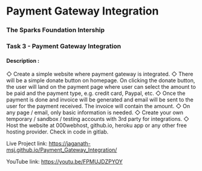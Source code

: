 # Payment Gateway Integration

### The Sparks Foundation Intership
### Task 3 - Payment Gateway Integration

#### Description : 
◇ Create a simple website where payment gateway is integrated.
◇ There will be a simple donate button on homepage. On clicking the donate button, the user will land on the payment page where user can select the amount to be paid and the payment type, e.g. credit card, Paypal, etc.
◇ Once the payment is done and invoice will be generated and email will be sent to the user for the payment received. The invoice will contain the amount.
◇ On any page / email, only basic information is needed.
◇ Create your own temporary / sandbox / testing accounts with 3rd party for integrations.
◇ Host the website at 000webhost, github.io, heroku app or any other free hosting provider. Check in code in gitlab.

Live Project link: https://jaganath-msj.github.io/Payment_Gateway_Integration/

YouTube link: https://youtu.be/FPMUJDZPYOY
